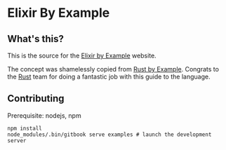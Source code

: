 # Elixir By Example

## What's this?

This is the source for the [Elixir by Example](http://elixirbyexample.com) website.

The concept was shamelessly copied from [Rust by Example](http://rustbyexample.com). Congrats to the
[Rust](http://www.rust-lang.org/) team for doing a fantastic job with this guide to the language.

## Contributing

Prerequisite: nodejs, npm

```console
npm install
node_modules/.bin/gitbook serve examples # launch the development server
```


